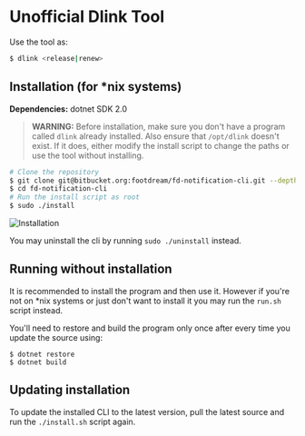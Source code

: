 # Unofficial Dlink Tool

Use the tool as:
```bash
$ dlink <release|renew>
```

## Installation (for *nix systems)

**Dependencies:** dotnet SDK 2.0

> **WARNING:** Before installation, make sure you don't have a program called `dlink` already installed. Also ensure that `/opt/dlink` doesn't exist. If it does, either modify the install script to change the paths or use the tool without installing.

```bash
# Clone the repository
$ git clone git@bitbucket.org:footdream/fd-notification-cli.git --depth 1
$ cd fd-notification-cli
# Run the install script as root
$ sudo ./install
```

![Installation](dist/installation.png)

You may uninstall the cli by running `sudo ./uninstall` instead.

## Running without installation

It is recommended to install the program and then use it. However if you're not on *nix systems or just don't want to install it you may run the `run.sh` script instead.

You'll need to restore and build the program only once after every time you update the source using:

```
$ dotnet restore
$ dotnet build
```

## Updating installation

To update the installed CLI to the latest version, pull the latest source and run the `./install.sh` script again.
